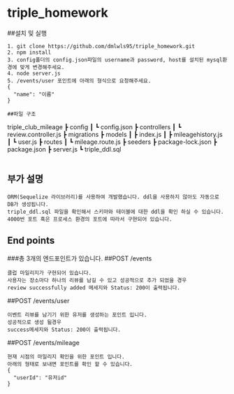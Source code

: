 # triple_homework

##설치 및 실행
```
1. git clone https://github.com/dmlwls95/triple_homework.git
2. npm install
3. config폴더의 config.json파일의 username과 password, host를 설치된 mysql환경에 맞게 변경해주세요.
4. node server.js
5. /events/user 포인트에 아래의 형식으로 요청해주세요.
{
  "name": "이름"
}

##파일 구조
```
triple_club_mileage
 ┣ config
 ┃ ┗ config.json
 ┣ controllers
 ┃ ┗ review.controller.js
 ┣ migrations
 ┣ models
 ┃ ┣ index.js
 ┃ ┣ mileagehistory.js
 ┃ ┗ user.js 
 ┣ routes
 ┃ ┗ mileage.route.js
 ┣ seeders
 ┣ package-lock.json
 ┣ package.json
 ┣ server.js
 ┗ triple_ddl.sql

```
```
## 부가 설명
```
ORM(Sequelize 라이브러리)를 사용하여 개발했습니다. ddl을 사용하지 않아도 자동으로 DB가 생성됩니다.
triple_ddl.sql 파일을 확인해서 스키마와 테이블에 대한 ddl을 확인 하실 수 있습니다.
4000번 포트 혹은 프로세스 환경의 포트에 따라서 구현되어 있습니다.
```

## End points

###총 3개의 엔드포인트가 있습니다.
##POST /events
```
클럽 마일리지가 구현되어 있습니다.
사용자는 장소마다 하나의 리뷰를 남길 수 있고 성공적으로 추가 되었을 경우
review successfully added 메세지와 Status: 200이 출력됩니다.
```
##POST /events/user
```
이벤트 리뷰를 남기기 위한 유저를 생성하는 포인트 입니다.
성공적으로 생성 될경우
success메세지와 Status: 200이 출력됩니다.
```
##POST /events/mileage
```
현재 시점의 마일리지 확인을 위한 포인트 입니다.
아래의 형태로 보내면 포인트를 확인 할 수 있습니다.
{
  "userId": "유저id"
}
```
